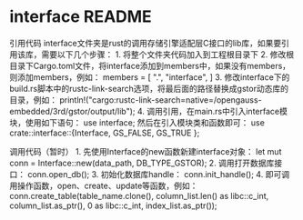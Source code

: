 # interface README
引用代码
interface文件夹是rust的调用存储引擎适配层C接口的lib库，如果要引用该库，需要以下几个步骤：
    1. 将整个文件夹代码加入到工程根目录下
    2. 修改根目录下Cargo.toml文件，将interface添加到members中，如果没有members，则添加members，例如：
        members = [
            ".",
            "interface",
        ]
    3. 修改interface下的build.rs脚本中的rustc-link-search选项，将最后面的路径替换成gstor动态库的目录，例如：
        println!("cargo:rustc-link-search=native=/opengauss-embedded/3rd/gstor/output/lib");
    4. 调用引用，在main.rs中引入interface模块，使用如下语句：
        use interface;
        然后在引入模块类和函数即可：
        use crate::interface::{Interface, GS_FALSE, GS_TRUE };

调用代码（暂时）
    1.	先使用Interface的new函数新建interface对象：
        let mut conn = Interface::new(data_path, DB_TYPE_GSTOR);
    2.	调用打开数据库接口：
        conn.open_db();
    3.	初始化数据库handle：
        conn.init_handle();
    4.	即可调用操作函数，open、create、update等函数，例如：
        conn.create_table(table_name.clone(), column_list.len() as libc::c_int, column_list.as_ptr(), 0 as libc::c_int, index_list.as_ptr());
